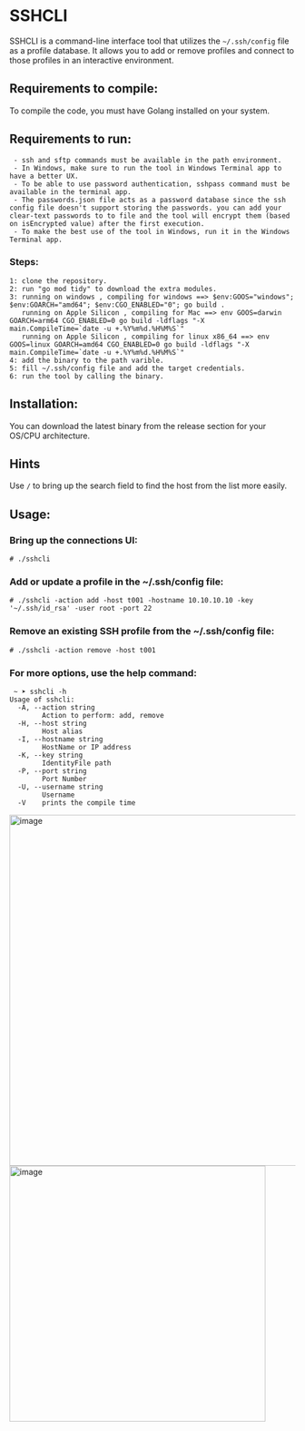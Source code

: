 # SSHCLI

SSHCLI is a command-line interface tool that utilizes the `~/.ssh/config` file as a profile database. It allows you to add or remove profiles and connect to those profiles in an interactive environment.

## Requirements to compile:

To compile the code, you must have Golang installed on your system.

## Requirements to run:
```
 - ssh and sftp commands must be available in the path environment.
 - In Windows, make sure to run the tool in Windows Terminal app to have a better UX.
 - To be able to use password authentication, sshpass command must be available in the terminal app.
 - The passwords.json file acts as a password database since the ssh config file doesn't support storing the passwords. you can add your clear-text passwords to to file and the tool will encrypt them (based on isEncrypted value) after the first execution.
 - To make the best use of the tool in Windows, run it in the Windows Terminal app.

```
### Steps:
```
1: clone the repository.
2: run "go mod tidy" to download the extra modules.
3: running on windows , compiling for windows ==> $env:GOOS="windows"; $env:GOARCH="amd64"; $env:CGO_ENABLED="0"; go build .
   running on Apple Silicon , compiling for Mac ==> env GOOS=darwin GOARCH=arm64 CGO_ENABLED=0 go build -ldflags "-X main.CompileTime=`date -u +.%Y%m%d.%H%M%S`"
   running on Apple Silicon , compiling for linux x86_64 ==> env GOOS=linux GOARCH=amd64 CGO_ENABLED=0 go build -ldflags "-X main.CompileTime=`date -u +.%Y%m%d.%H%M%S`"
4: add the binary to the path varible.
5: fill ~/.ssh/config file and add the target credentials.
6: run the tool by calling the binary.
```

## Installation:
You can download the latest binary from the release section for your OS/CPU architecture.

## Hints

Use `/` to bring up the search field to find the host from the list more easily.

## Usage:

### Bring up the connections UI:

```
# ./sshcli
```

### Add or update a profile in the ~/.ssh/config file:

```
# ./sshcli -action add -host t001 -hostname 10.10.10.10 -key '~/.ssh/id_rsa' -user root -port 22
```

### Remove an existing SSH profile from the ~/.ssh/config file:

```
# ./sshcli -action remove -host t001
```

### For more options, use the help command:

```
 ~ ➤ sshcli -h
Usage of sshcli:
  -A, --action string
    	Action to perform: add, remove
  -H, --host string
    	Host alias
  -I, --hostname string
    	HostName or IP address
  -K, --key string
    	IdentityFile path
  -P, --port string
    	Port Number
  -U, --username string
    	Username
  -V	prints the compile time
```

<img width="619" alt="image" src="https://github.com/user-attachments/assets/4e864ef1-2792-46b4-85fb-6cc4383b245d">

<img width="451" alt="image" src="https://github.com/user-attachments/assets/051f70aa-c82a-4630-bcd4-b7419b391d05">
